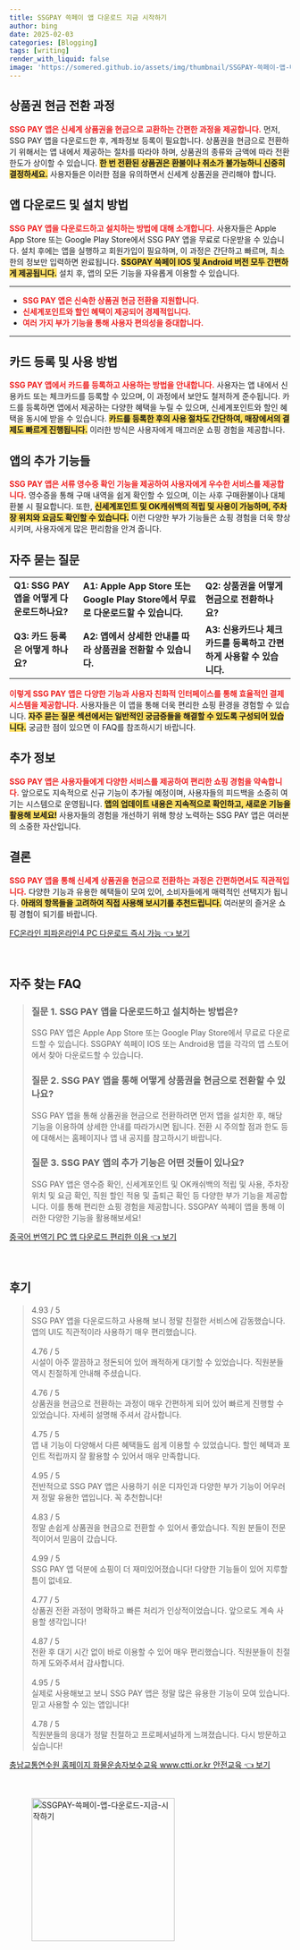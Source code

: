 ```yaml
---
title: SSGPAY 쓱페이 앱 다운로드 지금 시작하기
author: bing
date: 2025-02-03
categories: [Blogging]
tags: [writing]
render_with_liquid: false
image: 'https://somered.github.io/assets/img/thumbnail/SSGPAY-쓱페이-앱-다운로드-지금-시작하기.webp'
---
```



<h2 id='상품권 현금 전환 과정'>상품권 현금 전환 과정</h2>

<p><b><span style="color: #ee2323;">SSG PAY 앱은 신세계 상품권을 현금으로 교환하는 간편한 과정을 제공합니다.</span></b> 먼저, SSG PAY 앱을 다운로드한 후, 계좌정보 등록이 필요합니다. 상품권을 현금으로 전환하기 위해서는 앱 내에서 제공하는 절차를 따라야 하며, 상품권의 종류와 금액에 따라 전환 한도가 상이할 수 있습니다. <b><span style="background-color: #ffe066;">한 번 전환된 상품권은 환불이나 취소가 불가능하니 신중히 결정하세요.</span></b> 사용자들은 이러한 점을 유의하면서 신세계 상품권을 관리해야 합니다.</p>

<h2 id='앱 다운로드 및 설치 방법'>앱 다운로드 및 설치 방법</h2>

<p><b><span style="color: #ee2323;">SSG PAY 앱을 다운로드하고 설치하는 방법에 대해 소개합니다.</span></b> 사용자들은 Apple App Store 또는 Google Play Store에서 SSG PAY 앱을 무료로 다운받을 수 있습니다. 설치 후에는 앱을 실행하고 회원가입이 필요하며, 이 과정은 간단하고 빠르며, 최소한의 정보만 입력하면 완료됩니다. <b><span style="background-color: #ffe066;">SSGPAY 쓱페이 IOS 및 Android 버전 모두 간편하게 제공됩니다.</span></b> 설치 후, 앱의 모든 기능을 자유롭게 이용할 수 있습니다.</p>

<hr />

<ul>
    <li><b><span style="color: #ee2323;">SSG PAY 앱은 신속한 상품권 현금 전환을 지원합니다.</span></b></li>
    <li><b><span style="color: #ee2323;">신세계포인트와 할인 혜택이 제공되어 경제적입니다.</span></b></li>
    <li><b><span style="color: #ee2323;">여러 가지 부가 기능을 통해 사용자 편의성을 증대합니다.</span></b></li>
</ul>

<hr />

<h2 id='카드 등록 및 사용 방법'>카드 등록 및 사용 방법</h2>

<p><b><span style="color: #ee2323;">SSG PAY 앱에서 카드를 등록하고 사용하는 방법을 안내합니다.</span></b> 사용자는 앱 내에서 신용카드 또는 체크카드를 등록할 수 있으며, 이 과정에서 보안도 철저하게 준수됩니다. 카드를 등록하면 앱에서 제공하는 다양한 혜택을 누릴 수 있으며, 신세계포인트와 할인 혜택을 동시에 받을 수 있습니다. <b><span style="background-color: #ffe066;">카드를 등록한 후의 사용 절차도 간단하여, 매장에서의 결제도 빠르게 진행됩니다.</span></b> 이러한 방식은 사용자에게 매끄러운 쇼핑 경험을 제공합니다.</p>

<h2 id='앱의 추가 기능들'>앱의 추가 기능들</h2>

<p><b><span style="color: #ee2323;">SSG PAY 앱은 서류 영수증 확인 기능을 제공하여 사용자에게 우수한 서비스를 제공합니다.</span></b> 영수증을 통해 구매 내역을 쉽게 확인할 수 있으며, 이는 사후 구매환불이나 대체 환불 시 필요합니다. 또한, <b><span style="background-color: #ffe066;">신세계포인트 및 OK캐쉬백의 적립 및 사용이 가능하며, 주차장 위치와 요금도 확인할 수 있습니다.</span></b> 이런 다양한 부가 기능들은 쇼핑 경험을 더욱 향상시키며, 사용자에게 많은 편리함을 안겨 줍니다.</p>

<h2 id='자주 묻는 질문'>자주 묻는 질문</h2>

<table>
    <tr>
        <td><b>Q1: SSG PAY 앱을 어떻게 다운로드하나요?</b></td>
        <td><b>A1: Apple App Store 또는 Google Play Store에서 무료로 다운로드할 수 있습니다.</b></td>
        <td><b>Q2: 상품권을 어떻게 현금으로 전환하나요?</b></td>
    </tr>
    <tr>
        <td><b>Q3: 카드 등록은 어떻게 하나요?</b></td>
        <td><b>A2: 앱에서 상세한 안내를 따라 상품권을 전환할 수 있습니다.</b></td>
        <td><b>A3: 신용카드나 체크카드를 등록하고 간편하게 사용할 수 있습니다.</b></td>
    </tr>
</table>

<p><b><span style="color: #ee2323;">이렇게 SSG PAY 앱은 다양한 기능과 사용자 친화적 인터페이스를 통해 효율적인 결제 시스템을 제공합니다.</span></b> 사용자들은 이 앱을 통해 더욱 편리한 쇼핑 환경을 경험할 수 있습니다. <b><span style="background-color: #ffe066;">자주 묻는 질문 섹션에서는 일반적인 궁금증들을 해결할 수 있도록 구성되어 있습니다.</span></b> 궁금한 점이 있으면 이 FAQ를 참조하시기 바랍니다.</p>

<h2 id='추가 정보'>추가 정보</h2>

<p><b><span style="color: #ee2323;">SSG PAY 앱은 사용자들에게 다양한 서비스를 제공하여 편리한 쇼핑 경험을 약속합니다.</span></b> 앞으로도 지속적으로 신규 기능이 추가될 예정이며, 사용자들의 피드백을 소중히 여기는 시스템으로 운영됩니다. <b><span style="background-color: #ffe066;">앱의 업데이트 내용은 지속적으로 확인하고, 새로운 기능을 활용해 보세요!</span></b> 사용자들의 경험을 개선하기 위해 항상 노력하는 SSG PAY 앱은 여러분의 소중한 자산입니다.</p>

<h2 id='결론'>결론</h2>

<p><b><span style="color: #ee2323;">SSG PAY 앱을 통해 신세계 상품권을 현금으로 전환하는 과정은 간편하면서도 직관적입니다.</span></b> 다양한 기능과 유용한 혜택들이 모여 있어, 소비자들에게 매력적인 선택지가 됩니다. <b><span style="background-color: #ffe066;">아래의 항목들을 고려하여 직접 사용해 보시기를 추천드립니다.</span></b> 여러분의 즐거운 쇼핑 경험이 되기를 바랍니다.</p>


<p><a class="click-button" title="FC온라인 피파온라인4 PC 다운로드 즉시 가능" href="https://somered.github.io/posts/FC%EC%98%A8%EB%9D%BC%EC%9D%B8-%ED%94%BC%ED%8C%8C%EC%98%A8%EB%9D%BC%EC%9D%B84-PC-%EB%8B%A4%EC%9A%B4%EB%A1%9C%EB%93%9C-%EC%A6%89%EC%8B%9C-%EA%B0%80%EB%8A%A5/" rel="dofollow">FC온라인 피파온라인4 PC 다운로드 즉시 가능 👈 보기</a></p><br>
<h2 id='자주_찾는_FAQ'>자주 찾는 FAQ</h2>
<div itemscope="" itemtype="https://schema.org/FAQPage"> 
<blockquote> 
<div itemscope="" itemprop="mainEntity" itemtype="https://schema.org/Question"> 
<h3 itemprop="name">질문 1. SSG PAY 앱을 다운로드하고 설치하는 방법은?</h3> 
<div itemscope="" itemprop="acceptedAnswer" itemtype="https://schema.org/Answer"> 
<span itemprop="text"> <p>SSG PAY 앱은 Apple App Store 또는 Google Play Store에서 무료로 다운로드할 수 있습니다. SSGPAY 쓱페이 IOS 또는 Android용 앱을 각각의 앱 스토어에서 찾아 다운로드할 수 있습니다.</p> </span> 
</div> 
</div> 

<div itemscope="" itemprop="mainEntity" itemtype="https://schema.org/Question"> 
<h3 itemprop="name">질문 2. SSG PAY 앱을 통해 어떻게 상품권을 현금으로 전환할 수 있나요?</h3> 
<div itemscope="" itemprop="acceptedAnswer" itemtype="https://schema.org/Answer"> 
<span itemprop="text"> <p>SSG PAY 앱을 통해 상품권을 현금으로 전환하려면 먼저 앱을 설치한 후, 해당 기능을 이용하여 상세한 안내를 따라가시면 됩니다. 전환 시 주의할 점과 한도 등에 대해서는 홈페이지나 앱 내 공지를 참고하시기 바랍니다.</p> </span> 
</div> 
</div> 

<div itemscope="" itemprop="mainEntity" itemtype="https://schema.org/Question"> 
<h3 itemprop="name">질문 3. SSG PAY 앱의 추가 기능은 어떤 것들이 있나요?</h3> 
<div itemscope="" itemprop="acceptedAnswer" itemtype="https://schema.org/Answer"> 
<span itemprop="text"> <p>SSG PAY 앱은 영수증 확인, 신세계포인트 및 OK캐쉬백의 적립 및 사용, 주차장 위치 및 요금 확인, 직원 할인 적용 및 출퇴근 확인 등 다양한 부가 기능을 제공합니다. 이를 통해 편리한 쇼핑 경험을 제공합니다. SSGPAY 쓱페이 앱을 통해 이러한 다양한 기능을 활용해보세요!</p> </span> 
</div> 
</div> 

</blockquote> 
</div>
<p><a class="click-button" title="중국어 번역기 PC 앱 다운로드 편리한 이용" href="https://somered.github.io/posts/%EC%A4%91%EA%B5%AD%EC%96%B4-%EB%B2%88%EC%97%AD%EA%B8%B0-PC-%EC%95%B1-%EB%8B%A4%EC%9A%B4%EB%A1%9C%EB%93%9C-%ED%8E%B8%EB%A6%AC%ED%95%9C-%EC%9D%B4%EC%9A%A9/" rel="dofollow">중국어 번역기 PC 앱 다운로드 편리한 이용 👈 보기</a></p><br>
<h2 id='후기'>후기</h2>
<div itemscope itemtype="https://schema.org/Product">
  <blockquote>
  <div itemprop="review" itemscope itemtype="https://schema.org/Review">
      <div itemprop="reviewRating" itemscope itemtype="https://schema.org/Rating"> <span itemprop="ratingValue">4.93</span> / <span itemprop="bestRating">5</span> </div>
      <span itemprop="reviewBody">SSG PAY 앱을 다운로드하고 사용해 보니 정말 친절한 서비스에 감동했습니다. 앱의 UI도 직관적이라 사용하기 매우 편리했습니다.</span>
  </div>
  <br>
  <div itemprop="review" itemscope itemtype="https://schema.org/Review">
      <div itemprop="reviewRating" itemscope itemtype="https://schema.org/Rating"> <span itemprop="ratingValue">4.76</span> / <span itemprop="bestRating">5</span> </div>
      <span itemprop="reviewBody">시설이 아주 깔끔하고 정돈되어 있어 쾌적하게 대기할 수 있었습니다. 직원분들 역시 친절하게 안내해 주셨습니다.</span>
  </div>
  <br>
  <div itemprop="review" itemscope itemtype="https://schema.org/Review">
      <div itemprop="reviewRating" itemscope itemtype="https://schema.org/Rating"> <span itemprop="ratingValue">4.76</span> / <span itemprop="bestRating">5</span> </div>
      <span itemprop="reviewBody">상품권을 현금으로 전환하는 과정이 매우 간편하게 되어 있어 빠르게 진행할 수 있었습니다. 자세히 설명해 주셔서 감사합니다.</span>
  </div>
  <br>
  <div itemprop="review" itemscope itemtype="https://schema.org/Review">
      <div itemprop="reviewRating" itemscope itemtype="https://schema.org/Rating"> <span itemprop="ratingValue">4.75</span> / <span itemprop="bestRating">5</span> </div>
      <span itemprop="reviewBody">앱 내 기능이 다양해서 다른 혜택들도 쉽게 이용할 수 있었습니다. 할인 혜택과 포인트 적립까지 잘 활용할 수 있어서 매우 만족합니다.</span>
  </div>
  <br>
  <div itemprop="review" itemscope itemtype="https://schema.org/Review">
      <div itemprop="reviewRating" itemscope itemtype="https://schema.org/Rating"> <span itemprop="ratingValue">4.95</span> / <span itemprop="bestRating">5</span> </div>
      <span itemprop="reviewBody">전반적으로 SSG PAY 앱은 사용하기 쉬운 디자인과 다양한 부가 기능이 어우러져 정말 유용한 앱입니다. 꼭 추천합니다!</span>
  </div>
  <br>
  <div itemprop="review" itemscope itemtype="https://schema.org/Review">
      <div itemprop="reviewRating" itemscope itemtype="https://schema.org/Rating"> <span itemprop="ratingValue">4.83</span> / <span itemprop="bestRating">5</span> </div>
      <span itemprop="reviewBody">정말 손쉽게 상품권을 현금으로 전환할 수 있어서 좋았습니다. 직원 분들이 전문적이어서 믿음이 갔습니다.</span>
  </div>
  <br>
  <div itemprop="review" itemscope itemtype="https://schema.org/Review">
      <div itemprop="reviewRating" itemscope itemtype="https://schema.org/Rating"> <span itemprop="ratingValue">4.99</span> / <span itemprop="bestRating">5</span> </div>
      <span itemprop="reviewBody">SSG PAY 앱 덕분에 쇼핑이 더 재미있어졌습니다! 다양한 기능들이 있어 지루할 틈이 없네요.</span>
  </div>
  <br>
  <div itemprop="review" itemscope itemtype="https://schema.org/Review">
      <div itemprop="reviewRating" itemscope itemtype="https://schema.org/Rating"> <span itemprop="ratingValue">4.77</span> / <span itemprop="bestRating">5</span> </div>
      <span itemprop="reviewBody">상품권 전환 과정이 명확하고 빠른 처리가 인상적이었습니다. 앞으로도 계속 사용할 생각입니다!</span>
  </div>
  <br>
  <div itemprop="review" itemscope itemtype="https://schema.org/Review">
      <div itemprop="reviewRating" itemscope itemtype="https://schema.org/Rating"> <span itemprop="ratingValue">4.87</span> / <span itemprop="bestRating">5</span> </div>
      <span itemprop="reviewBody">전환 후 대기 시간 없이 바로 이용할 수 있어 매우 편리했습니다. 직원분들이 친절하게 도와주셔서 감사합니다.</span>
  </div>
  <br>
  <div itemprop="review" itemscope itemtype="https://schema.org/Review">
      <div itemprop="reviewRating" itemscope itemtype="https://schema.org/Rating"> <span itemprop="ratingValue">4.95</span> / <span itemprop="bestRating">5</span> </div>
      <span itemprop="reviewBody">실제로 사용해보고 보니 SSG PAY 앱은 정말 많은 유용한 기능이 모여 있습니다. 믿고 사용할 수 있는 앱입니다!</span>
  </div>
  <br>
  <div itemprop="review" itemscope itemtype="https://schema.org/Review">
      <div itemprop="reviewRating" itemscope itemtype="https://schema.org/Rating"> <span itemprop="ratingValue">4.78</span> / <span itemprop="bestRating">5</span> </div>
      <span itemprop="reviewBody">직원분들의 응대가 정말 친절하고 프로페셔널하게 느껴졌습니다. 다시 방문하고 싶습니다!</span>
  </div>
  </blockquote>
</div>
<p><a class="click-button" title="충남교통연수원 홈페이지 화물운송자보수교육 www.ctti.or.kr 안전교육" href="https://somered.github.io/posts/%EC%B6%A9%EB%82%A8%EA%B5%90%ED%86%B5%EC%97%B0%EC%88%98%EC%9B%90-%ED%99%88%ED%8E%98%EC%9D%B4%EC%A7%80-%ED%99%94%EB%AC%BC%EC%9A%B4%EC%86%A1%EC%9E%90%EB%B3%B4%EC%88%98%EA%B5%90%EC%9C%A1-www.ctti.or.kr-%EC%95%88%EC%A0%84%EA%B5%90%EC%9C%A1/" rel="dofollow">충남교통연수원 홈페이지 화물운송자보수교육 www.ctti.or.kr 안전교육 👈 보기</a></p><br>
<figure class="image"><img src="https://somered.github.io/assets/img/thumbnail/SSGPAY-쓱페이-앱-다운로드-지금-시작하기.webp" alt="SSGPAY-쓱페이-앱-다운로드-지금-시작하기" width="256" height="256"></figure>